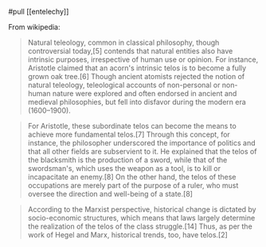 #pull [[entelechy]]

From wikipedia:

>Natural teleology, common in classical philosophy, though controversial today,[5] contends that natural entities also have intrinsic purposes, irrespective of human use or opinion. For instance, Aristotle claimed that an acorn's intrinsic telos is to become a fully grown oak tree.[6] Though ancient atomists rejected the notion of natural teleology, teleological accounts of non-personal or non-human nature were explored and often endorsed in ancient and medieval philosophies, but fell into disfavor during the modern era (1600–1900).

>For Aristotle, these subordinate telos can become the means to achieve more fundamental telos.[7] Through this concept, for instance, the philosopher underscored the importance of politics and that all other fields are subservient to it. He explained that the telos of the blacksmith is the production of a sword, while that of the swordsman's, which uses the weapon as a tool, is to kill or incapacitate an enemy.[8] On the other hand, the telos of these occupations are merely part of the purpose of a ruler, who must oversee the direction and well-being of a state.[8]

>According to the Marxist perspective, historical change is dictated by socio-economic structures, which means that laws largely determine the realization of the telos of the class struggle.[14] Thus, as per the work of Hegel and Marx, historical trends, too, have telos.[2]